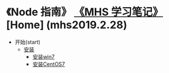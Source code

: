 # 《Node 指南》 [《MHS 学习笔记》] [Home] (mhs2019.2.28)

- 开始(start)
  - [安装]
    - [安装win7]
    - [安装CentOS7]


##
[《MHS 学习笔记》]: https://mhsnet.github.io/note/ "《MHS 学习笔记》"
[Top]: https://mhsnet.github.io/note/node/guide/index.html "《Node 指南》"

[安装]: https://mhsnet.github.io/note/node/guide/start/install.html "安装"
[安装win7]: https://mhsnet.github.io/note/node/guide/start/install.html#install_win7 "安装win7(Install Win7)"
[安装CentOS7]: https://mhsnet.github.io/note/node/guide/start/install.html#install-centos7 "安装CentOS7"